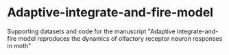 # Adaptive-integrate-and-fire-model
Supporting datasets and code for the manuscript "Adaptive integrate-and-fire model reproduces the dynamics of olfactory receptor neuron responses in moth"
